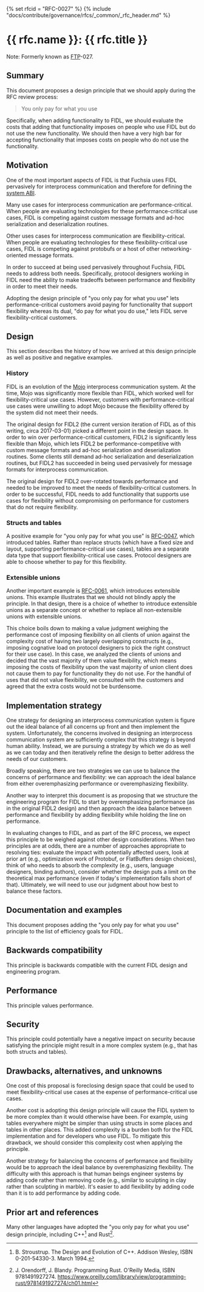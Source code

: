{% set rfcid = "RFC-0027" %}
{% include "docs/contribute/governance/rfcs/_common/_rfc_header.md" %}
# {{ rfc.name }}: {{ rfc.title }}
<!-- SET the `rfcid` VAR ABOVE. DO NOT EDIT ANYTHING ELSE ABOVE THIS LINE. -->

Note: Formerly known as [FTP](../deprecated-ftp-process.md)-027.

## Summary

This document proposes a design principle that we should apply during the RFC
review process:

> You only pay for what you use

Specifically, when adding functionality to FIDL, we should evaluate the costs
that adding that functionality imposes on people who use FIDL but do not use the
new functionality.  We should then have a very high bar for accepting
functionality that imposes costs on people who do not use the functionality.

## Motivation

One of the most important aspects of FIDL is that Fuchsia uses FIDL pervasively
for interprocess communication and therefore for defining the [system
ABI](concepts/packages/system.md).

Many use cases for interprocess communication are performance-critical.  When
people are evaluating technologies for these performance-critical use cases,
FIDL is competing against custom message formats and ad-hoc serialization and
deserialization routines.

Other uses cases for interprocess communication are flexibility-critical.  When
people are evaluating technologies for these flexibility-critical use cases,
FIDL is competing against protobufs or a host of other networking-oriented
message formats.

In order to succeed at being used pervasively throughout Fuchsia, FIDL needs to
address both needs.  Specifically, protocol designers working in FIDL need the
ability to make tradeoffs between performance and flexibility in order to meet
their needs.

Adopting the design principle of "you only pay for what you use" lets
performance-critical customers avoid paying for functionality that support
flexibility whereas its dual, "do pay for what you do use," lets FIDL serve
flexibility-critical customers.

## Design

This section describes the history of how we arrived at this design principle as
well as positive and negative examples.

### History

FIDL is an evolution of the
[Mojo](https://chromium.googlesource.com/chromium/src/+/HEAD/mojo/)
interprocess communication system.  At the time, Mojo was significantly more
flexible than FIDL, which worked well for flexibility-critical use cases.
However, customers with performance-critical use cases were unwilling to adopt
Mojo because the flexibility offered by the system did not meet their needs.

The original design for FIDL2 (the current version iteration of FIDL as of this
writing, circa 2017-03-01) picked a different point in the design space.  In
order to win over performance-critical customers, FIDL2 is significantly less
flexible than Mojo, which lets FIDL2 be performance-competitive with custom
message formats and ad-hoc serialization and deserialization routines.  Some
clients still demand ad-hoc serialization and deserialization routines, but
FIDL2 has succeeded in being used pervasively for message formats for
interprocess communication.

The original design for FIDL2 over-rotated towards performance and needed to be
improved to meet the needs of flexibility-critical customers.  In order to be
successful, FIDL needs to add functionality that supports use cases for
flexibility without compromising on performance for customers that do not
require flexibility.

### Structs and tables

A positive example for "you only pay for what you use" is [RFC-0047](contribute/governance/rfcs/0047_tables.md),
which introduced tables.  Rather than replace structs (which have a fixed size
and layout, supporting performance-critical use cases), tables are a separate
data type that support flexibility-critical use cases.  Protocol designers are
able to choose whether to pay for this flexibility.

### Extensible unions

Another important example is [RFC-0061](contribute/governance/rfcs/0061_extensible_unions.md), which
introduces extensible unions.  This example illustrates that we should not
blindly apply the principle.  In that design, there is a choice of whether to
introduce extensible unions as a separate concept or whether to replace all
non-extensible unions with extensible unions.

This choice boils down to making a value judgment weighing the performance cost
of imposing flexibility on all clients of union against the complexity cost of
having two largely overlapping constructs (e.g., imposing cognative load on
protocol designers to pick the right construct for their use case).  In this
case, we analyzed the clients of unions and decided that the vast majority of
them value flexibility, which means imposing the costs of flexibility upon the
vast majority of union client does not cause them to pay for functionality they
do not use.  For the handful of uses that did not value flexibility, we
consulted with the customers and agreed that the extra costs would not be
burdensome.

## Implementation strategy

One strategy for designing an interprocess communication system is figure out
the ideal balance of all concerns up front and then implement the system.
Unfortunately, the concerns involved in designing an interprocess communication
system are sufficiently complex that this strategy is beyond human ability.
Instead, we are pursuing a strategy by which we do as well as we can today and
then iteratively refine the design to better address the needs of our customers.

Broadly speaking, there are two strategies we can use to balance the concerns of
performance and flexibility: we can approach the ideal balance from either
overemphasizing performance or overemphasizing flexibility.

Another way to interpret this document is as proposing that we structure the
engineering program for FIDL to start by overemphasizing performance (as in the
original FIDL2 design) and then approach the idea balance between performance
and flexibility by adding flexibility while holding the line on performance.

In evaluating changes to FIDL, and as part of the RFC process, we expect this
principle to be weighed against other design considerations. When two principles
are at odds, there are a number of approaches appropriate to resolving ties:
evaluate the impact with potentially affected users, look at prior art (e.g.,
optimization work of Protobuf, or FlatBuffers design choices), think of who
needs to absorb the complexity (e.g., users, language designers, binding
authors), consider whether the design puts a limit on the theoretical max
performance (even if today's implementation falls short of that). Ultimately, we
will need to use our judgment about how best to balance these factors.

## Documentation and examples

This document proposes adding the "you only pay for what you use" principle to
the list of efficiency goals for FIDL.

## Backwards compatibility

This principle is backwards compatible with the current FIDL design and
engineering program.

## Performance

This principle values performance.

## Security

This principle could potentially have a negative impact on security because
satisfying the principle might result in a more complex system (e.g., that has
both structs and tables).

## Drawbacks, alternatives, and unknowns

One cost of this proposal is foreclosing design space that could be used to meet
flexibility-critical use cases at the expense of performance-critical use cases.

Another cost is adopting this design principle will cause the FIDL system to be
more complex than it would otherwise have been.  For example, using tables
everywhere might be simpler than using structs in some places and tables in
other places.  This added complexity is a burden both for the FIDL
implementation and for developers who use FIDL.  To mitigate this drawback, we
should consider this complexity cost when applying the principle.

Another strategy for balancing the concerns of performance and flexibility would
be to approach the ideal balance by overemphasizing flexibility.  The difficulty
with this approach is that human beings engineer systems by adding code rather
than removing code (e.g., similar to sculpting in clay rather than sculpting in
marble).  It's easier to add flexibility by adding code than it is to add
performance by adding code.

## Prior art and references

Many other languages have adopted the "you only pay for what you use" design
principle, including C++[^1] and Rust[^2].

[^1]: B. Stroustrup. The Design and Evolution of C++. Addison Wesley, ISBN
    0-201-54330-3. March 1994.

[^2]: J. Orendorff, J. Blandy. Programming Rust. O'Reilly Media, ISBN
    9781491927274. https://www.oreilly.com/library/view/programming-rust/9781491927274/ch01.html
